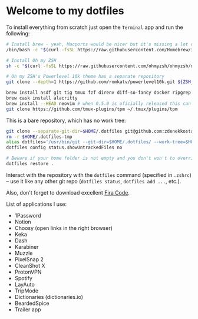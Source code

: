 # Welcome to my dotfiles 

To install everything from scratch just open the `Terminal` app and run the following:

```bash
# Install brew - yeah, Macports would be nicer but it's missing a lot of packages I use :(
/bin/bash -c "$(curl -fsSL https://raw.githubusercontent.com/Homebrew/install/master/install.sh)"

# Install Oh my ZSH
sh -c "$(curl -fsSL https://raw.githubusercontent.com/ohmyzsh/ohmyzsh/master/tools/install.sh)"

# Oh my ZSH's Powerlevel 10k theme has a separate repository
git clone --depth=1 https://github.com/romkatv/powerlevel10k.git ${ZSH_CUSTOM:-~/.oh-my-zsh/custom}/themes/powerlevel10k

brew install asdf git tig tmux fzf direnv diff-so-fancy docker ripgrep gnupg
brew cask install alacritty 
brew install --HEAD neovim # when 0.5.0 is oficially released this can be moved to the first line
git clone https://github.com/tmux-plugins/tpm ~/.tmux/plugins/tpm
```

This is a bare repository, which has no work tree:

```bash
git clone --separate-git-dir=$HOME/.dotfiles git@github.com:zdenekkostal/dotfiles.git $HOME/.dotfiles-tmp
rm -r $HOME/.dotfiles-tmp
alias dotfiles='/usr/bin/git --git-dir=$HOME/.dotfiles/ --work-tree=$HOME'
dotfiles config status.showUntrackedFiles no

# Beware if your home folder is not empty and you don't won't to override everything
dotfiles restore .
```

Interact with the repository with the `dotfiles` command (specified in `.zshrc`) – use it like any other git repo (`dotfiles status`, `dotfiles add ...`, etc.).

Also, don't forget to download excellent [Fira Code](https://github.com/tonsky/FiraCode).

List of applications I use:
- 1Password
- Notion
- Choosy (open links in the right browser)
- Keka
- Dash
- Karabiner
- Muzzle
- PixelSnap 2
- CleanShot X
- ProtonVPN
- Spotify
- LayAuto
- TripMode
- Dictionaries (dictionaries.io)
- BeardedSpice
- Trailer app
